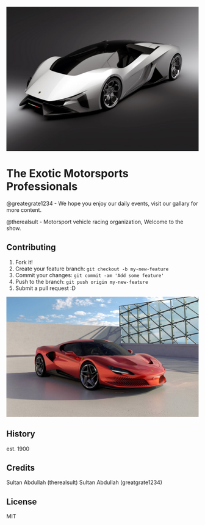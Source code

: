 ![Hello](Banner_img.jpg "Car img")

# The Exotic Motorsports Professionals 

@greategrate1234 - We hope you enjoy our daily events, visit our gallary for more content.

@therealsult - Motorsport vehicle racing organization, Welcome to the show.

## Contributing

1. Fork it!
2. Create your feature branch: `git checkout -b my-new-feature`
3. Commit your changes: `git commit -am 'Add some feature'`
4. Push to the branch: `git push origin my-new-feature`
5. Submit a pull request :D



![Hello](Ferrari_banner.jpg "Car img")


## History

est. 1900

## Credits

Sultan Abdullah (therealsult)
Sultan Abdullah (greatgrate1234)

## License
MIT
